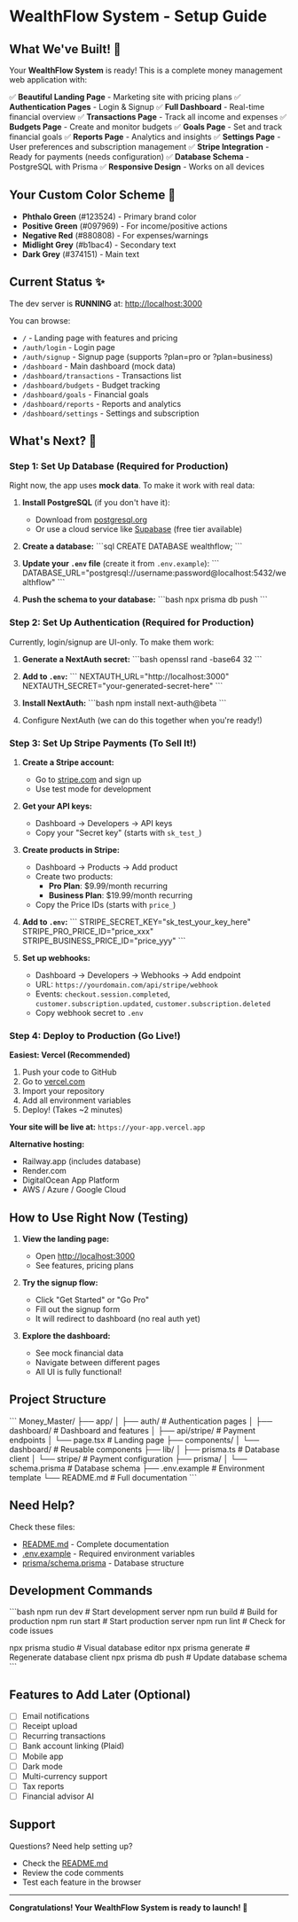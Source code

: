 # WealthFlow System - Setup Guide

## What We've Built! 🎉

Your **WealthFlow System** is ready! This is a complete money management web application with:

✅ **Beautiful Landing Page** - Marketing site with pricing plans
✅ **Authentication Pages** - Login & Signup
✅ **Full Dashboard** - Real-time financial overview
✅ **Transactions Page** - Track all income and expenses
✅ **Budgets Page** - Create and monitor budgets
✅ **Goals Page** - Set and track financial goals
✅ **Reports Page** - Analytics and insights
✅ **Settings Page** - User preferences and subscription management
✅ **Stripe Integration** - Ready for payments (needs configuration)
✅ **Database Schema** - PostgreSQL with Prisma
✅ **Responsive Design** - Works on all devices

## Your Custom Color Scheme 🎨

- **Phthalo Green** (#123524) - Primary brand color
- **Positive Green** (#097969) - For income/positive actions
- **Negative Red** (#880808) - For expenses/warnings
- **Midlight Grey** (#b1bac4) - Secondary text
- **Dark Grey** (#374151) - Main text

## Current Status ✨

The dev server is **RUNNING** at: [http://localhost:3000](http://localhost:3000)

You can browse:
- `/` - Landing page with features and pricing
- `/auth/login` - Login page
- `/auth/signup` - Signup page (supports ?plan=pro or ?plan=business)
- `/dashboard` - Main dashboard (mock data)
- `/dashboard/transactions` - Transactions list
- `/dashboard/budgets` - Budget tracking
- `/dashboard/goals` - Financial goals
- `/dashboard/reports` - Reports and analytics
- `/dashboard/settings` - Settings and subscription

## What's Next? 🚀

### Step 1: Set Up Database (Required for Production)

Right now, the app uses **mock data**. To make it work with real data:

1. **Install PostgreSQL** (if you don't have it):
   - Download from [postgresql.org](https://www.postgresql.org/download/)
   - Or use a cloud service like [Supabase](https://supabase.com) (free tier available)

2. **Create a database:**
   \`\`\`sql
   CREATE DATABASE wealthflow;
   \`\`\`

3. **Update your `.env` file** (create it from `.env.example`):
   \`\`\`
   DATABASE_URL="postgresql://username:password@localhost:5432/wealthflow"
   \`\`\`

4. **Push the schema to your database:**
   \`\`\`bash
   npx prisma db push
   \`\`\`

### Step 2: Set Up Authentication (Required for Production)

Currently, login/signup are UI-only. To make them work:

1. **Generate a NextAuth secret:**
   \`\`\`bash
   openssl rand -base64 32
   \`\`\`

2. **Add to `.env`:**
   \`\`\`
   NEXTAUTH_URL="http://localhost:3000"
   NEXTAUTH_SECRET="your-generated-secret-here"
   \`\`\`

3. **Install NextAuth:**
   \`\`\`bash
   npm install next-auth@beta
   \`\`\`

4. Configure NextAuth (we can do this together when you're ready!)

### Step 3: Set Up Stripe Payments (To Sell It!)

1. **Create a Stripe account:**
   - Go to [stripe.com](https://stripe.com) and sign up
   - Use test mode for development

2. **Get your API keys:**
   - Dashboard → Developers → API keys
   - Copy your "Secret key" (starts with `sk_test_`)

3. **Create products in Stripe:**
   - Dashboard → Products → Add product
   - Create two products:
     - **Pro Plan**: $9.99/month recurring
     - **Business Plan**: $19.99/month recurring
   - Copy the Price IDs (starts with `price_`)

4. **Add to `.env`:**
   \`\`\`
   STRIPE_SECRET_KEY="sk_test_your_key_here"
   STRIPE_PRO_PRICE_ID="price_xxx"
   STRIPE_BUSINESS_PRICE_ID="price_yyy"
   \`\`\`

5. **Set up webhooks:**
   - Dashboard → Developers → Webhooks → Add endpoint
   - URL: `https://yourdomain.com/api/stripe/webhook`
   - Events: `checkout.session.completed`, `customer.subscription.updated`, `customer.subscription.deleted`
   - Copy webhook secret to `.env`

### Step 4: Deploy to Production (Go Live!)

**Easiest: Vercel (Recommended)**

1. Push your code to GitHub
2. Go to [vercel.com](https://vercel.com)
3. Import your repository
4. Add all environment variables
5. Deploy! (Takes ~2 minutes)

**Your site will be live at:** `https://your-app.vercel.app`

**Alternative hosting:**
- Railway.app (includes database)
- Render.com
- DigitalOcean App Platform
- AWS / Azure / Google Cloud

## How to Use Right Now (Testing)

1. **View the landing page:**
   - Open [http://localhost:3000](http://localhost:3000)
   - See features, pricing plans

2. **Try the signup flow:**
   - Click "Get Started" or "Go Pro"
   - Fill out the signup form
   - It will redirect to dashboard (no real auth yet)

3. **Explore the dashboard:**
   - See mock financial data
   - Navigate between different pages
   - All UI is fully functional!

## Project Structure

\`\`\`
Money_Master/
├── app/
│   ├── auth/               # Authentication pages
│   ├── dashboard/          # Dashboard and features
│   ├── api/stripe/         # Payment endpoints
│   └── page.tsx            # Landing page
├── components/
│   └── dashboard/          # Reusable components
├── lib/
│   ├── prisma.ts          # Database client
│   └── stripe/            # Payment configuration
├── prisma/
│   └── schema.prisma      # Database schema
├── .env.example           # Environment template
└── README.md              # Full documentation
\`\`\`

## Need Help?

Check these files:
- [README.md](README.md) - Complete documentation
- [.env.example](.env.example) - Required environment variables
- [prisma/schema.prisma](prisma/schema.prisma) - Database structure

## Development Commands

\`\`\`bash
npm run dev          # Start development server
npm run build        # Build for production
npm run start        # Start production server
npm run lint         # Check for code issues

npx prisma studio    # Visual database editor
npx prisma generate  # Regenerate database client
npx prisma db push   # Update database schema
\`\`\`

## Features to Add Later (Optional)

- [ ] Email notifications
- [ ] Receipt upload
- [ ] Recurring transactions
- [ ] Bank account linking (Plaid)
- [ ] Mobile app
- [ ] Dark mode
- [ ] Multi-currency support
- [ ] Tax reports
- [ ] Financial advisor AI

## Support

Questions? Need help setting up?
- Check the [README.md](README.md)
- Review the code comments
- Test each feature in the browser

---

**Congratulations! Your WealthFlow System is ready to launch! 🚀**
